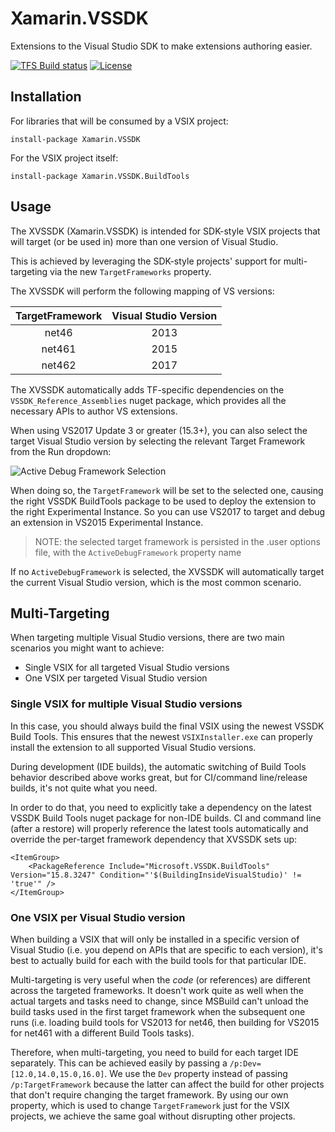# Xamarin.VSSDK

Extensions to the Visual Studio SDK to make extensions authoring easier.


[![TFS Build status](https://devdiv.visualstudio.com/_apis/public/build/definitions/0bdbc590-a062-4c3f-b0f6-9383f67865ee/6415/badge)](https://devdiv.visualstudio.com/DevDiv/_build/index?definitionId=6415&_a=completed)
[![License](https://img.shields.io/github/license/xamarin/Xamarin.VSSDK.svg)](https://github.com/xamarin/Xamarin.VSSDK/blob/master/LICENSE)

## Installation

For libraries that will be consumed by a VSIX project:

```
install-package Xamarin.VSSDK
```

For the VSIX project itself:

```
install-package Xamarin.VSSDK.BuildTools
```

## Usage

The XVSSDK (Xamarin.VSSDK) is intended for SDK-style VSIX projects that will target (or be used in) 
more than one version of Visual Studio.

This is achieved by leveraging the SDK-style projects' support for multi-targeting via the new 
`TargetFrameworks` property.

The XVSSDK will perform the following mapping of VS versions:

|TargetFramework|Visual Studio Version|
|:-------------:|:-------------------:|
|   net46       |       2013          |
|   net461      |       2015          |
|   net462      |       2017          |

The XVSSDK automatically adds TF-specific dependencies on the `VSSDK_Reference_Assemblies` nuget package,
which provides all the necessary APIs to author VS extensions.

When using VS2017 Update 3 or greater (15.3+), you can also select the target Visual Studio version by 
selecting the relevant Target Framework from the Run dropdown:

![Active Debug Framework Selection](https://raw.github.com/xamarin/Xamarin.VSSDK/master/test/ActiveDebugFramework.png)

When doing so, the `TargetFramework` will be set to the selected one, causing the right VSSDK BuildTools 
package to be used to deploy the extension to the right Experimental Instance. So you can use VS2017 to 
target and debug an extension in VS2015 Experimental Instance.

> NOTE: the selected target framework is persisted in the .user options file, with the `ActiveDebugFramework` 
property name

If no `ActiveDebugFramework` is selected, the XVSSDK will automatically target the current Visual Studio version,
which is the most common scenario.

## Multi-Targeting

When targeting multiple Visual Studio versions, there are two main scenarios you might want to achieve:

* Single VSIX for all targeted Visual Studio versions
* One VSIX per targeted Visual Studio version

### Single VSIX for multiple Visual Studio versions

In this case, you should always build the final VSIX using the newest VSSDK Build Tools. This ensures that
the newest `VSIXInstaller.exe` can properly install the extension to all supported Visual Studio versions.

During development (IDE builds), the automatic switching of Build Tools behavior described above works great, 
but for CI/command line/release builds, it's not quite what you need. 

In order to do that, you need to explicitly take a dependency on the latest VSSDK Build Tools nuget package 
for non-IDE builds. CI and command line (after a restore) will properly reference the latest tools automatically 
and override the per-target framework dependency that XVSSDK sets up:

	<ItemGroup>
		<PackageReference Include="Microsoft.VSSDK.BuildTools" Version="15.8.3247" Condition="'$(BuildingInsideVisualStudio)' != 'true'" />
	</ItemGroup>

### One VSIX per Visual Studio version

When building a VSIX that will only be installed in a specific version of Visual Studio (i.e. you depend 
on APIs that are specific to each version), it's best to actually build for each with the build tools for 
that particular IDE.

Multi-targeting is very useful when the *code* (or references) are different across the targeted frameworks.
It doesn't work quite as well when the actual targets and tasks need to change, since MSBuild can't unload 
the build tasks used in the first target framework when the subsequent one runs (i.e. loading build tools 
for VS2013 for net46, then building for VS2015 for net461 with a different Build Tools tasks). 

Therefore, when multi-targeting, you need to build for each target IDE separately. This can be achieved 
easily by passing a `/p:Dev=[12.0,14.0,15.0,16.0]`. We use the `Dev` property instead of passing `/p:TargetFramework` 
because the latter can affect the build for other projects that don't require changing the target framework.
By using our own property, which is used to change `TargetFramework` just for the VSIX projects, we achieve 
the same goal without disrupting other projects.